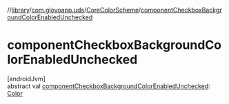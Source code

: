 //[library](../../../index.md)/[com.glovoapp.uds](../index.md)/[CoreColorScheme](index.md)/[componentCheckboxBackgroundColorEnabledUnchecked](component-checkbox-background-color-enabled-unchecked.md)

# componentCheckboxBackgroundColorEnabledUnchecked

[androidJvm]\
abstract val [componentCheckboxBackgroundColorEnabledUnchecked](component-checkbox-background-color-enabled-unchecked.md): [Color](https://developer.android.com/reference/kotlin/androidx/compose/ui/graphics/Color.html)
